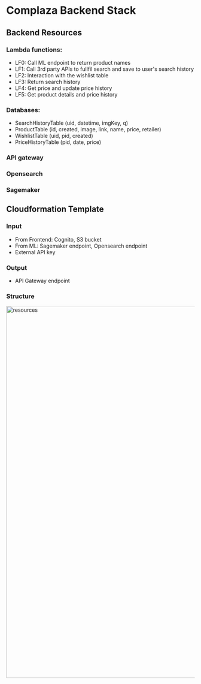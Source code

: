 # Complaza Backend Stack

## Backend Resources

### Lambda functions:
- LF0: Call ML endpoint to return product names
- LF1: Call 3rd party APIs to fullfil search and save to user's search history
- LF2: Interaction with the wishlist table
- LF3: Return search history
- LF4: Get price and update price history
- LF5: Get product details and price history
### Databases:
- SearchHistoryTable (uid, datetime, imgKey, q)
- ProductTable (id, created, image, link, name, price, retailer)
- WishlistTable (uid, pid, created)
- PriceHistoryTable (pid, date, price)
### API gateway
### Opensearch
### Sagemaker

## Cloudformation Template
### Input
- From Frontend: Cognito, S3 bucket 
- From ML: Sagemaker endpoint, Opensearch endpoint
- External API key

### Output
- API Gateway endpoint

### Structure
<img width="993" alt="resources" src="https://user-images.githubusercontent.com/49623311/164880659-f330aab4-5ede-4293-9fc5-d6b182a3ce97.png">
